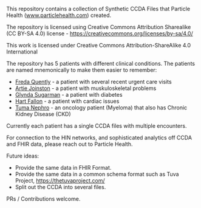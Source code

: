 This repository contains a collection of Synthetic CCDA Files that Particle Health (www.particlehealth.com) created.   

The repository is licensed using Creative Commons Attribution Sharealike (CC BY-SA 4.0) license - https://creativecommons.org/licenses/by-sa/4.0/

This work is licensed under Creative Commons Attribution-ShareAlike 4.0 International 

The repository has 5 patients with different clinical conditions. The patients are named mnemonically to make them easier to remember: 

* [Freda Quently](Freda_Quently/README.md) - a patient with several recent urgent care visits
* [Artie Joinston](Artie_Jointson/README.md) - a patient with muskuloskeletal problems
* [Glynda Sugarman](Glynda_Sugarman/README.md) - a patient with diabetes
* [Hart Fallon](Hart_Fallon/README.md) - a patient with cardiac issues
* [Tuma Nephro](Tuma_Nephro/README.md) - an oncology patient (Myeloma) that also has Chronic Kidney Disease (CKD)

Currently each patient has a single CCDA files with multiple encounters.  

For connection to the HIN networks, and sophisticated analytics off CCDA and FHIR data, please reach out to Particle Health. 

Future ideas: 
* Provide the same data in FHIR Format. 
* Provide the same data in a common schema format such as Tuva Project,  https://thetuvaproject.com/
* Split out the CCDA into several files. 

PRs / Contributions welcome.  

